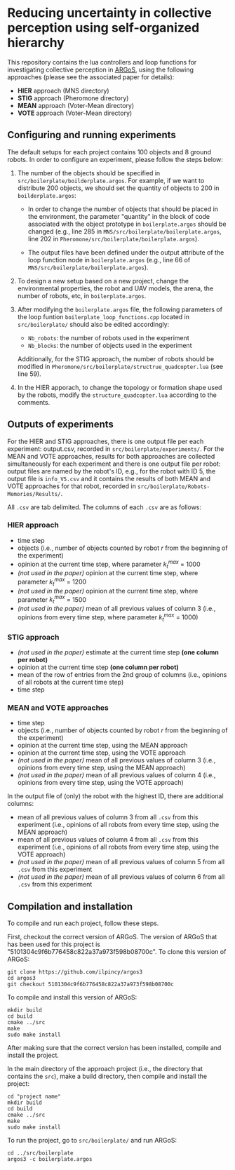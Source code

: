 # Reducing uncertainty in collective perception using self-organized hierarchy

This repository contains the lua controllers and loop functions for investigating collective perception in [ARGoS](https://github.com/ilpincy/argos3), using the following approaches (please see the associated paper for details):

- **HIER** approach (MNS directory) 
- **STIG** approach (Pheromone directory)
- **MEAN** approach (Voter-Mean directory)
- **VOTE** approach (Voter-Mean directory)

## Configuring and running experiments

The default setups for each project contains 100 objects and 8 ground robots. In order to configure an experiment, please follow the steps below:
 
1. The number of the objects should be specified in `src/boilerplate/boilderplate.argos`. For example, if we want to distribute 
   200 objects, we should set the quantity of objects to 200 in `boilderplate.argos`:

   - In order to change the number of objects that should be placed in the environment, the parameter "quantity"
     in the block of code associated with the object prototype in `boilerplate.argos` should be changed 
     (e.g., line 285 in `MNS/src/boilerplate/boilerplate.argos`, line 202 in `Pheromone/src/boilerplate/boilerplate.argos`).

   - The output files have been defined under the output attribute of the loop function node in `boilerplate.argos` (e.g., line 66 of 
     `MNS/src/boilerplate/boilerplate.argos`).

2. To design a new setup based on a new project, change the environmental properties, the robot and UAV models, the arena, the 
   number of robots, etc, in `boilerplate.argos`.

3. After modifying the `boilerplate.argos` file, the following parameters of the loop funtion `boilerplate_loop_functions.cpp` 
   located in `src/boilerplate/` should also be edited accordingly:

   - `Nb_robots`: the number of robots used in the experiment
   - `Nb_blocks`: the number of objects used in the experiment

   Additionally, for the STIG approach, the number of robots should be modified in `Pheromone/src/boilerplate/structrue_quadcopter.lua` (see line 59).

4. In the HIER apporach, to change the topology or formation shape used by the robots, modify the `structure_quadcopter.lua` according to the comments.


## Outputs of experiments

For the HIER and STIG approaches, there is one output file per each experiment: output.csv, recorded in `src/boilerplate/experiments/`. For the MEAN and VOTE approaches, results for both approaches are collected simultaneously for each experiment and there is one output file per robot: output files are named by the robot's ID, e.g., for the robot with ID 5, the output file is `info_V5.csv` and it contains the results of both MEAN and VOTE approaches for that robot, recorded in `src/boilerplate/Robots-Memories/Results/`. 

All `.csv` are tab delimited. The columns of each `.csv` are as follows:

### HIER approach

- time step
- objects (i.e., number of objects counted by robot *r* from the beginning of the experiment)
- opinion at the current time step, where parameter ${k}_t^{max}$ = 1000
- *(not used in the paper)* opinion at the current time step, where parameter ${k}_t^{max}$ = 1200
- *(not used in the paper)* opinion at the current time step, where parameter ${k}_t^{max}$ = 1500
- *(not used in the paper)* mean of all previous values of column 3 (i.e., opinions from every time step, where parameter ${k}_t^{max}$ = 1000)

### STIG approach

- *(not used in the paper)* estimate at the current time step **(one column per robot)**
- opinion at the current time step **(one column per robot)**
- mean of the row of entries from the 2nd group of columns (i.e., opinions of all robots at the current time step)
- time step

### MEAN and VOTE approaches

- time step
- objects (i.e., number of objects counted by robot *r* from the beginning of the experiment)
- opinion at the current time step, using the MEAN approach
- opinion at the current time step, using the VOTE approach
- *(not used in the paper)* mean of all previous values of column 3 (i.e., opinions from every time step, using the MEAN approach)
- *(not used in the paper)* mean of all previous values of column 4 (i.e., opinions from every time step, using the VOTE approach)

In the output file of (only) the robot with the highest ID, there are additional columns:

- mean of all previous values of column 3 from all `.csv` from this experiment (i.e., opinions of all robots from every time step, using the MEAN approach)
- mean of all previous values of column 4 from all `.csv` from this experiment (i.e., opinions of all robots from every time step, using the VOTE approach)
- *(not used in the paper)* mean of all previous values of column 5 from all `.csv` from this experiment
- *(not used in the paper)* mean of all previous values of column 6 from all `.csv` from this experiment



## Compilation and installation

To compile and run each project, follow these steps. 

First, checkout the correct version of ARGoS. The version of ARGoS that has been used for this project 
is "5101304c9f6b776458c822a37a973f598b08700c".
To clone this version of ARGoS:

	git clone https://github.com/ilpincy/argos3
	cd argos3
	git checkout 5101304c9f6b776458c822a37a973f598b08700c

To compile and install this version of ARGoS:

	mkdir build
	cd build
	cmake ../src
	make
	sudo make install

After making sure that the correct version has been installed, compile and install the project.

In the main directory of the approach project (i.e., the directory that contains the `src`), 
make a build directory, then compile and install the project:

	cd "project name"
	mkdir build
	cd build
	cmake ../src
	make
	sudo make install

To run the project, go to `src/boilerplate/` and run ARGoS:

	cd ../src/boilerplate
	argos3 -c boilerplate.argos
